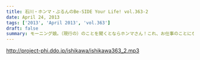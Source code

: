 ```yaml
---
title: 石川・ホンマ・ぶるんのBe-SIDE Your Life! vol.363-2
date: April 24, 2013
tags: ['2013', 'April 2013', 'vol.363']
draft: false
summary: モーニング娘。（現行の）のことを聞くとならホンマさん！これ、お仕事のことになるとものすごい助かるのですよねぇ。ホント。ＮＡＭＡＥ
---
```


http://project-phi.ddo.jp/ishikawa/ishikawa363_2.mp3